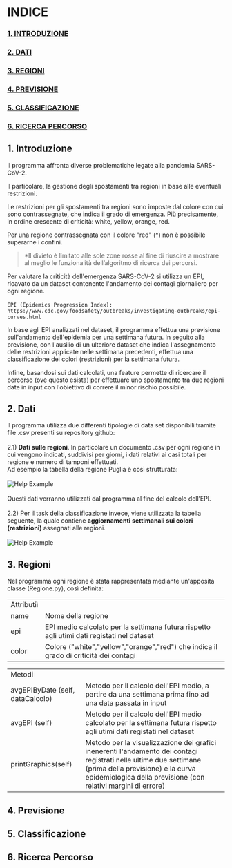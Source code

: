 # INDICE
### <a href=#intro>1. INTRODUZIONE</a>
### <a href=#dati>2. DATI</a>
### <a href=#regioni>3. REGIONI</a>
### <a href=#regioni>4. PREVISIONE</a>
### <a href=#regioni>5. CLASSIFICAZIONE</a>
### <a href=#regioni>6. RICERCA PERCORSO</a>

<h2 id="intro"> 1. Introduzione </h2>
Il programma affronta diverse problematiche legate alla pandemia SARS-CoV-2.

Il particolare, la gestione degli spostamenti tra regioni in base alle eventuali restrizioni.

Le restrizioni per gli spostamenti tra regioni sono imposte dal colore con cui sono contrassegnate, che indica il grado di emergenza. Più precisamente, in ordine crescente di criticità: white, yellow, orange, red.

Per una regione contrassegnata con il colore "red" (*) non è possibile superarne i confini.
>*Il divieto è limitato alle sole zone rosse al fine di riuscire a mostrare al meglio le funzionalità dell’algoritmo di ricerca dei percorsi.

Per valutare la criticità dell'emergenza SARS-CoV-2 si utilizza un EPI, ricavato da un dataset contenente l'andamento dei contagi giornaliero per ogni regione.<br><br>
```EPI (Epidemics Progression Index): https://www.cdc.gov/foodsafety/outbreaks/investigating-outbreaks/epi-curves.html```<br>

In base agli EPI analizzati nel dataset, il programma effettua una previsione sull'andamento dell'epidemia per una settimana futura.
In seguito alla previsione, con l'ausilio di un ulteriore dataset che indica l'assegnamento delle restrizioni applicate nelle settimana precedenti, effettua una classificazione dei colori (restrizioni) per la settimana futura.

Infine, basandosi sui dati calcolati, una feature permette di ricercare il percorso (ove questo esista) per effettuare uno spostamento tra due regioni date in input con l'obiettivo di correre il minor rischio possibile.


<h2 id="dati"> 2. Dati </h2>

Il programma utilizza due differenti tipologie di data set disponibili tramite file .csv presenti su repository github:<br><br>
2.1) **Dati sulle regioni**. In particolare un documento .csv per ogni regione in cui vengono indicati, suddivisi per giorni, i dati relativi ai casi totali per regione e numero di tamponi effettuati.<br>
Ad esempio la tabella della regione Puglia è così strutturata:<br><br>
![Help Example](/img/Immagine.PNG)<br><br>
Questi dati verranno utilizzati dal programma al fine del calcolo dell’EPI.<br><br>
2.2) Per il task della classificazione invece, viene utilizzata la tabella seguente, la quale contiene **aggiornamenti settimanali sui colori (restrizioni)** assegnati alle regioni.<br><br>
![Help Example](/img/Immagine2.PNG)<br>


<h2 id="regioni"> 3. Regioni</h2>
Nel programma ogni regione è stata rappresentata mediante un'apposita classe (Regione.py), così definita:<br>
<table>
<tr><td>Attributiì</td></tr>
<tr><td>name</td><td>Nome della regione</td></tr>
<tr><td>epi</td><td>EPI medio calcolato per la settimana futura rispetto agli utimi dati registati nel dataset</td></tr>
<tr><td>color</td><td>Colore ("white","yellow","orange","red") che indica il grado di criticità dei contagi</td></tr>
</table>
<table>
<tr><td>Metodi</td></tr>
<tr><td>avgEPIByDate (self, dataCalcolo)</td><td>Metodo per il calcolo dell'EPI medio, a partire da una settimana prima fino ad una data passata in input</td></tr>
<tr><td>avgEPI (self)</td><td>Metodo per il calcolo dell'EPI medio calcolato per la settimana futura rispetto agli utimi dati registati nel dataset</td></tr>
<tr><td>printGraphics(self)</td><td>Metodo per la visualizzazione dei grafici inenerenti l'andamento dei contagi registrati nelle ultime due settimane (prima della previsione) e la curva epidemiologica della previsione (con relativi margini di errore)</td></tr>
</table>


<h2 id="regioni"> 4. Previsione</h2>

<h2 id="regioni"> 5. Classificazione</h2>

<h2 id="regioni"> 6. Ricerca Percorso</h2>
 
